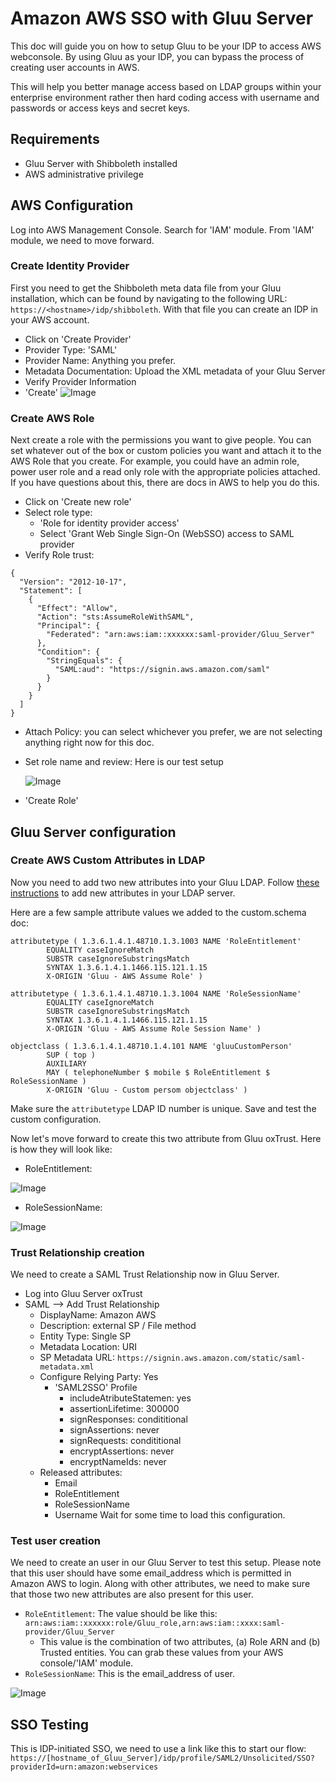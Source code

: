 # Amazon AWS SSO with Gluu Server

This doc will guide you on how to setup Gluu to be your IDP to access AWS webconsole. By using Gluu as your IDP, you can bypass the process of creating user accounts in AWS.  

This will help you better manage access based on LDAP groups within your enterprise environment rather then hard coding access with username and passwords or access keys and secret keys.

## Requirements

 - Gluu Server with Shibboleth installed 
 - AWS administrative privilege 

## AWS Configuration

Log into AWS Management Console. Search for 'IAM' module. From 'IAM' module, we need to move forward. 

### Create Identity Provider
First you need to get the Shibboleth meta data file from your Gluu installation, which can be found by navigating to the following URL: `https://<hostname>/idp/shibboleth`. With that file you can create an IDP in your AWS account. 

 - Click on 'Create Provider'
 - Provider Type: 'SAML'
 - Provider Name: Anything you prefer. 
 - Metadata Documentation: Upload the XML metadata of your Gluu Server
 - Verify Provider Information
 - 'Create'
    ![Image](../../img/integration/aws_configure_provider.png)


### Create AWS Role
Next create a role with the permissions you want to give people. You can set whatever out of the box or custom 
policies you want and attach it to the AWS Role that you create. For example, you could have an admin role, power user role and a 
read only role with the appropriate policies attached. If you have questions about this, there are docs in AWS to help you do this. 

 - Click on 'Create new role'
 - Select role type:
    - 'Role for identity provider access'
    - Select 'Grant Web Single Sign-On (WebSSO) access to SAML provider
 - Verify Role trust:
```
{
  "Version": "2012-10-17",
  "Statement": [
    {
      "Effect": "Allow",
      "Action": "sts:AssumeRoleWithSAML",
      "Principal": {
        "Federated": "arn:aws:iam::xxxxxx:saml-provider/Gluu_Server"
      },
      "Condition": {
        "StringEquals": {
          "SAML:aud": "https://signin.aws.amazon.com/saml"
        }
      }
    }
  ]
}
``` 
 - Attach Policy: you can select whichever you prefer, we are not selecting anything right now for this doc. 
 - Set role name and review: Here is our test setup
  
   ![Image](../../img/integration/aws_SetRoleNameandReview.png)
   
 - 'Create Role' 

## Gluu Server configuration

### Create AWS Custom Attributes in LDAP

Now you need to add two new attributes into your Gluu LDAP. Follow [these instructions](https://gluu.org/docs/ce/admin-guide/attribute/#add-the-attribute-to-ldap) to add new attributes in your LDAP server. 

Here are a few sample attribute values we added to the custom.schema doc:

```
attributetype ( 1.3.6.1.4.1.48710.1.3.1003 NAME 'RoleEntitlement'
        EQUALITY caseIgnoreMatch
        SUBSTR caseIgnoreSubstringsMatch
        SYNTAX 1.3.6.1.4.1.1466.115.121.1.15
        X-ORIGIN 'Gluu - AWS Assume Role' )
```   
      
```
attributetype ( 1.3.6.1.4.1.48710.1.3.1004 NAME 'RoleSessionName'
        EQUALITY caseIgnoreMatch
        SUBSTR caseIgnoreSubstringsMatch
        SYNTAX 1.3.6.1.4.1.1466.115.121.1.15
        X-ORIGIN 'Gluu - AWS Assume Role Session Name' )
```   
 
```
objectclass ( 1.3.6.1.4.1.48710.1.4.101 NAME 'gluuCustomPerson'
        SUP ( top )
        AUXILIARY
        MAY ( telephoneNumber $ mobile $ RoleEntitlement $ RoleSessionName )
        X-ORIGIN 'Gluu - Custom persom objectclass' )
```  
      
Make sure the `attributetype` LDAP ID number is unique. Save and test the custom configuration.

Now let's move forward to create this two attribute from Gluu oxTrust. Here is how they will look like: 

 - RoleEntitlement: 
  
  ![Image](../../img/integration/aws_RoleEntitlement.png)
  
 - RoleSessionName: 
  
  ![Image](../../img/integration/aws_RoleSessionName.png)

### Trust Relationship creation

We need to create a SAML Trust Relationship now in Gluu Server. 

 - Log into Gluu Server oxTrust
 - SAML --> Add Trust Relationship
   - DisplayName: Amazon AWS
   - Description: external SP / File method
   - Entity Type: Single SP
   - Metadata Location: URI
   - SP Metadata URL: `https://signin.aws.amazon.com/static/saml-metadata.xml`
   - Configure Relying Party: Yes
     - 'SAML2SSO' Profile
       - includeAtributeStatemen: yes
       - assertionLifetime: 300000
       - signResponses: condititional
       - signAssertions: never
       - signRequests: condititional
       - encryptAssertions: never
       - encryptNameIds: never
   - Released attributes: 
     - Email
     - RoleEntitlement
     - RoleSessionName
     - Username
Wait for some time to load this configuration. 

### Test user creation

We need to create an user in our Gluu Server to test this setup. Please note that this user should have some email_address which is permitted in Amazon AWS to login. 
Along with other attributes, we need to make sure that those two new attributes are also present for this user.
  - `RoleEntitlement`: The value should be like this: `arn:aws:iam::xxxxxx:role/Gluu_role,arn:aws:iam::xxxx:saml-provider/Gluu_Server`
    - This value is the combination of two attributes, (a) Role ARN and (b) Trusted entities. You can grab these values from your AWS console/'IAM' module. 
  - `RoleSessionName`: This is the email_address of user. 
  
   ![Image](../../img/integration/aws_User_info.png)

## SSO Testing

This is IDP-initiated SSO, we need to use a link like this to start our flow: `https://[hostname_of_Gluu_Server]/idp/profile/SAML2/Unsolicited/SSO?providerId=urn:amazon:webservices`
